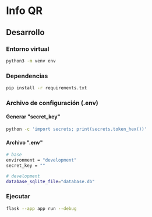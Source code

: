 
# Info QR

## Desarrollo

### Entorno virtual
```bash
python3 -m venv env
```

### Dependencias
```bash
pip install -r requirements.txt
```

### Archivo de configuración (.env)

#### Generar "secret_key"

```bash
python -c 'import secrets; print(secrets.token_hex())'
```

#### Archivo ".env"

```bash
# base
environment = "development"
secret_key = ""

# development
database_sqlite_file="database.db"
```

### Ejecutar
```bash
flask --app app run --debug
```